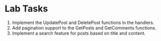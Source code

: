 # Lab Tasks

1. Implement the UpdatePost and DeletePost functions in the handlers.
2. Add pagination support to the GetPosts and GetComments functions.
3. Implement a search feature for posts based on title and content.
